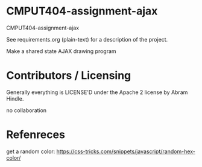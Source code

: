 CMPUT404-assignment-ajax
==============================

CMPUT404-assignment-ajax

See requirements.org (plain-text) for a description of the project.

Make a shared state AJAX drawing program

Contributors / Licensing
========================

Generally everything is LICENSE'D under the Apache 2 license by Abram Hindle.

no collaboration

Refenreces
======================
get a random color: https://css-tricks.com/snippets/javascript/random-hex-color/